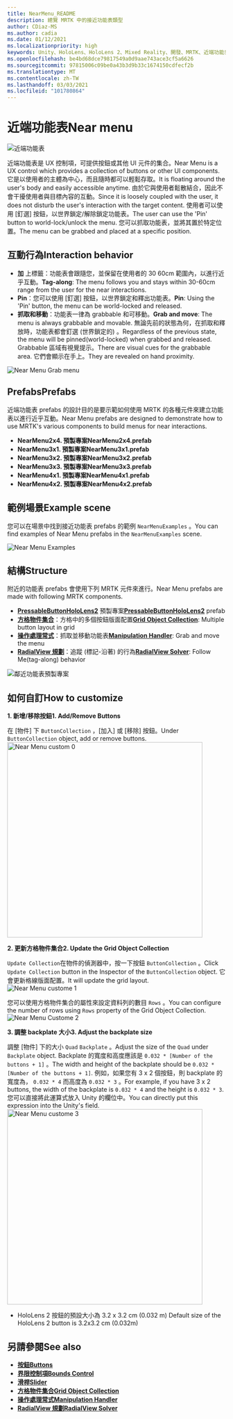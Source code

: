 ```yaml
---
title: NearMenu_README
description: 總覽 MRTK 中的接近功能表類型
author: CDiaz-MS
ms.author: cadia
ms.date: 01/12/2021
ms.localizationpriority: high
keywords: Unity、HoloLens、HoloLens 2、Mixed Reality、開發、MRTK、近端功能表、
ms.openlocfilehash: be4bd68dce79817549a0d9aae743ace3cf5a6626
ms.sourcegitcommit: 97815006c09be0a43b3d9b33c1674150cdfecf2b
ms.translationtype: MT
ms.contentlocale: zh-TW
ms.lasthandoff: 03/03/2021
ms.locfileid: "101780864"
---
```

# <a name="near-menu"></a><span data-ttu-id="b6527-104">近端功能表</span><span class="sxs-lookup"><span data-stu-id="b6527-104">Near menu</span></span>

![近端功能表](../images/near-menu/MRTK_UX_NearMenu.png)

<span data-ttu-id="b6527-106">近端功能表是 UX 控制項，可提供按鈕或其他 UI 元件的集合。</span><span class="sxs-lookup"><span data-stu-id="b6527-106">Near Menu is a UX control which provides a collection of buttons or other UI components.</span></span> <span data-ttu-id="b6527-107">它是以使用者的主體為中心，而且隨時都可以輕鬆存取。</span><span class="sxs-lookup"><span data-stu-id="b6527-107">It is floating around the user's body and easily accessible anytime.</span></span> <span data-ttu-id="b6527-108">由於它與使用者鬆散結合，因此不會干擾使用者與目標內容的互動。</span><span class="sxs-lookup"><span data-stu-id="b6527-108">Since it is loosely coupled with the user, it does not disturb the user's interaction with the target content.</span></span> <span data-ttu-id="b6527-109">使用者可以使用 [釘選] 按鈕，以世界鎖定/解除鎖定功能表。</span><span class="sxs-lookup"><span data-stu-id="b6527-109">The user can use the 'Pin' button to world-lock/unlock the menu.</span></span> <span data-ttu-id="b6527-110">您可以抓取功能表，並將其置於特定位置。</span><span class="sxs-lookup"><span data-stu-id="b6527-110">The menu can be grabbed and placed at a specific position.</span></span>

## <a name="interaction-behavior"></a><span data-ttu-id="b6527-111">互動行為</span><span class="sxs-lookup"><span data-stu-id="b6527-111">Interaction behavior</span></span>

- <span data-ttu-id="b6527-112">**加** 上標籤：功能表會跟隨您，並保留在使用者的 30 60cm 範圍內，以進行近乎互動。</span><span class="sxs-lookup"><span data-stu-id="b6527-112">**Tag-along**: The menu follows you and stays within 30-60cm range from the user for the near interactions.</span></span>
- <span data-ttu-id="b6527-113">**Pin**：您可以使用 [釘選] 按鈕，以世界鎖定和釋出功能表。</span><span class="sxs-lookup"><span data-stu-id="b6527-113">**Pin**: Using the 'Pin' button, the menu can be world-locked and released.</span></span>
- <span data-ttu-id="b6527-114">**抓取和移動**：功能表一律為 grabbable 和可移動。</span><span class="sxs-lookup"><span data-stu-id="b6527-114">**Grab and move**: The menu is always grabbable and movable.</span></span> <span data-ttu-id="b6527-115">無論先前的狀態為何，在抓取和釋放時，功能表都會釘選 (世界鎖定的) 。</span><span class="sxs-lookup"><span data-stu-id="b6527-115">Regardless of the previous state, the menu will be pinned(world-locked) when grabbed and released.</span></span> <span data-ttu-id="b6527-116">Grabbable 區域有視覺提示。</span><span class="sxs-lookup"><span data-stu-id="b6527-116">There are visual cues for the grabbable area.</span></span> <span data-ttu-id="b6527-117">它們會顯示在手上。</span><span class="sxs-lookup"><span data-stu-id="b6527-117">They are revealed on hand proximity.</span></span>

<img src="../images/near-menu/MRTK_UX_NearMenu_Grab.png" alt="Near Menu Grab menu">

## <a name="prefabs"></a><span data-ttu-id="b6527-118">Prefabs</span><span class="sxs-lookup"><span data-stu-id="b6527-118">Prefabs</span></span>

<span data-ttu-id="b6527-119">近端功能表 prefabs 的設計目的是要示範如何使用 MRTK 的各種元件來建立功能表以進行近乎互動。</span><span class="sxs-lookup"><span data-stu-id="b6527-119">Near Menu prefabs are designed to demonstrate how to use MRTK's various components to build menus for near interactions.</span></span>

- <span data-ttu-id="b6527-120">**NearMenu2x4. 預製專案**</span><span class="sxs-lookup"><span data-stu-id="b6527-120">**NearMenu2x4.prefab**</span></span>
- <span data-ttu-id="b6527-121">**NearMenu3x1. 預製專案**</span><span class="sxs-lookup"><span data-stu-id="b6527-121">**NearMenu3x1.prefab**</span></span>
- <span data-ttu-id="b6527-122">**NearMenu3x2. 預製專案**</span><span class="sxs-lookup"><span data-stu-id="b6527-122">**NearMenu3x2.prefab**</span></span>
- <span data-ttu-id="b6527-123">**NearMenu3x3. 預製專案**</span><span class="sxs-lookup"><span data-stu-id="b6527-123">**NearMenu3x3.prefab**</span></span>
- <span data-ttu-id="b6527-124">**NearMenu4x1. 預製專案**</span><span class="sxs-lookup"><span data-stu-id="b6527-124">**NearMenu4x1.prefab**</span></span>
- <span data-ttu-id="b6527-125">**NearMenu4x2. 預製專案**</span><span class="sxs-lookup"><span data-stu-id="b6527-125">**NearMenu4x2.prefab**</span></span>

## <a name="example-scene"></a><span data-ttu-id="b6527-126">範例場景</span><span class="sxs-lookup"><span data-stu-id="b6527-126">Example scene</span></span>

<span data-ttu-id="b6527-127">您可以在場景中找到接近功能表 prefabs 的範例 `NearMenuExamples` 。</span><span class="sxs-lookup"><span data-stu-id="b6527-127">You can find examples of Near Menu prefabs in the `NearMenuExamples` scene.</span></span>

<img src="../images/near-menu/MRTK_UX_NearMenu_Examples.png" alt="Near Menu Examples">

## <a name="structure"></a><span data-ttu-id="b6527-128">結構</span><span class="sxs-lookup"><span data-stu-id="b6527-128">Structure</span></span>

<span data-ttu-id="b6527-129">附近的功能表 prefabs 會使用下列 MRTK 元件來進行。</span><span class="sxs-lookup"><span data-stu-id="b6527-129">Near Menu prefabs are made with following MRTK components.</span></span>

- <span data-ttu-id="b6527-130">[**PressableButtonHoloLens2**](Button.md) 預製專案</span><span class="sxs-lookup"><span data-stu-id="b6527-130">[**PressableButtonHoloLens2**](Button.md) prefab</span></span>
- <span data-ttu-id="b6527-131">[**方格物件集合**](ObjectCollection.md)：方格中的多個按鈕版面配置</span><span class="sxs-lookup"><span data-stu-id="b6527-131">[**Grid Object Collection**](ObjectCollection.md): Multiple button layout in grid</span></span>
- <span data-ttu-id="b6527-132">[**操作處理常式**](ManipulationHandler.md)：抓取並移動功能表</span><span class="sxs-lookup"><span data-stu-id="b6527-132">[**Manipulation Handler**](ManipulationHandler.md): Grab and move the menu</span></span>
- <span data-ttu-id="b6527-133">[**RadialView 規劃**](solvers/Solver.md)：追蹤 (標記-沿著) 的行為</span><span class="sxs-lookup"><span data-stu-id="b6527-133">[**RadialView Solver**](solvers/Solver.md): Follow Me(tag-along) behavior</span></span>

![鄰近功能表預製專案](../images/near-menu/MRTK_UX_NearMenu_Structure.png)

## <a name="how-to-customize"></a><span data-ttu-id="b6527-135">如何自訂</span><span class="sxs-lookup"><span data-stu-id="b6527-135">How to customize</span></span>

<span data-ttu-id="b6527-136">**1. 新增/移除按鈕**</span><span class="sxs-lookup"><span data-stu-id="b6527-136">**1. Add/Remove Buttons**</span></span>

<span data-ttu-id="b6527-137">在 [物件] 下 `ButtonCollection` ，[加入] 或 [移除] 按鈕。</span><span class="sxs-lookup"><span data-stu-id="b6527-137">Under `ButtonCollection` object, add or remove buttons.</span></span>  
<img src="../images/near-menu/MRTK_UX_NearMenu_Custom0.png" width="450" alt="Near Menu custom 0">

<span data-ttu-id="b6527-138">**2. 更新方格物件集合**</span><span class="sxs-lookup"><span data-stu-id="b6527-138">**2. Update the Grid Object Collection**</span></span>

<span data-ttu-id="b6527-139">`Update Collection`在物件的偵測器中，按一下按鈕 `ButtonCollection` 。</span><span class="sxs-lookup"><span data-stu-id="b6527-139">Click `Update Collection` button in the Inspector of the `ButtonCollection` object.</span></span> <span data-ttu-id="b6527-140">它會更新格線版面配置。</span><span class="sxs-lookup"><span data-stu-id="b6527-140">It will update the grid layout.</span></span>  
<img src="../images/near-menu/MRTK_UX_NearMenu_Custom1.png" alt="Near Menu custome 1">

<span data-ttu-id="b6527-141">您可以使用方格物件集合的屬性來設定資料列的數目 `Rows` 。</span><span class="sxs-lookup"><span data-stu-id="b6527-141">You can configure the number of rows using `Rows` property of the Grid Object Collection.</span></span>  
<img src="../images/near-menu/MRTK_UX_NearMenu_Custom2.png" alt="Near Menu Custome 2">

<span data-ttu-id="b6527-142">**3. 調整 backplate 大小**</span><span class="sxs-lookup"><span data-stu-id="b6527-142">**3. Adjust the backplate size**</span></span>

<span data-ttu-id="b6527-143">調整 [物件] 下的大小 `Quad` `Backplate` 。</span><span class="sxs-lookup"><span data-stu-id="b6527-143">Adjust the size of the `Quad` under `Backplate` object.</span></span> <span data-ttu-id="b6527-144">Backplate 的寬度和高度應該是 `0.032 * [Number of the buttons + 1]` 。</span><span class="sxs-lookup"><span data-stu-id="b6527-144">The width and height of the backplate should be `0.032 * [Number of the buttons + 1]`.</span></span> <span data-ttu-id="b6527-145">例如，如果您有 3 x 2 個按鈕，則 backplate 的寬度為， `0.032 * 4` 而高度為 `0.032 * 3` 。</span><span class="sxs-lookup"><span data-stu-id="b6527-145">For example, if you have 3 x 2 buttons, the width of the backplate is `0.032 * 4` and the height is `0.032 * 3`.</span></span> <span data-ttu-id="b6527-146">您可以直接將此運算式放入 Unity 的欄位中。</span><span class="sxs-lookup"><span data-stu-id="b6527-146">You can directly put this expression into the Unity's field.</span></span>  
<img src="../images/near-menu/MRTK_UX_NearMenu_Custom3.png" width="450" alt="Near Menu custome 3">

- <span data-ttu-id="b6527-147">HoloLens 2 按鈕的預設大小為 3.2 x 3.2 cm (0.032 m) </span><span class="sxs-lookup"><span data-stu-id="b6527-147">Default size of the HoloLens 2 button is 3.2x3.2 cm (0.032m)</span></span>

## <a name="see-also"></a><span data-ttu-id="b6527-148">另請參閱</span><span class="sxs-lookup"><span data-stu-id="b6527-148">See also</span></span>

- [<span data-ttu-id="b6527-149">**按鈕**</span><span class="sxs-lookup"><span data-stu-id="b6527-149">**Buttons**</span></span>](Button.md)
- [<span data-ttu-id="b6527-150">**界限控制項**</span><span class="sxs-lookup"><span data-stu-id="b6527-150">**Bounds Control**</span></span>](BoundsControl.md)
- [<span data-ttu-id="b6527-151">**滑桿**</span><span class="sxs-lookup"><span data-stu-id="b6527-151">**Slider**</span></span>](Sliders.md)
- [<span data-ttu-id="b6527-152">**方格物件集合**</span><span class="sxs-lookup"><span data-stu-id="b6527-152">**Grid Object Collection**</span></span>](ObjectCollection.md)
- [<span data-ttu-id="b6527-153">**操作處理常式**</span><span class="sxs-lookup"><span data-stu-id="b6527-153">**Manipulation Handler**</span></span>](ManipulationHandler.md)
- [<span data-ttu-id="b6527-154">**RadialView 規劃**</span><span class="sxs-lookup"><span data-stu-id="b6527-154">**RadialView Solver**</span></span>](solvers/Solver.md)
